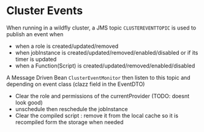 # Cluster Events

When running in a wildfly cluster, a JMS topic `CLUSTEREVENTTOPIC` is used to publish an event when

* when a role is created/updated/removed
* when jobInstance is created/updated/removed/enabled/disabled or if its timer is updated
* when a Function(Script) is created/updated/removed/enabled/disabled


A Message Driven Bean `ClusterEventMonitor` then listen to this topic and depending on event class (clazz field in the EventDTO)
* Clear the role and permissions of the currentProvider (TODO: doesnt look good)
* unschedule then reschedule the jobInstance
* Clear the compiled script : remove it from the local cache so it is recompiled form the storage when needed

